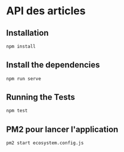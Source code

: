 # API des articles

## Installation

```sh
npm install
```

## Install the dependencies
```sh
npm run serve
```

## Running the Tests
```sh
npm test
```

## PM2 pour lancer l'application
```sh
pm2 start ecosystem.config.js
```